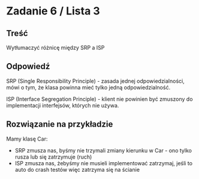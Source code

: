 # Zadanie 6 / Lista 3

## Treść

Wytłumaczyć różnicę między SRP a ISP

## Odpowiedź

SRP (Single Responsibility Principle) - zasada jednej odpowiedzialności, mówi o tym, że klasa powinna mieć tylko jedną odpowiedzialność.

ISP (Interface Segregation Principle) - klient nie powinien być zmuszony do implementacji interfejsów, których nie używa.

## Rozwiązanie na przykładzie

Mamy klasę Car:

- SRP zmusza nas, byśmy nie trzymali zmiany kierunku w Car - ono tylko rusza lub się zatrzymuje (ruch)
- ISP zmusza nas, żebyśmy nie musieli implementować zatrzymaj, jeśli to auto do crash testów więc zatrzyma się na ścianie